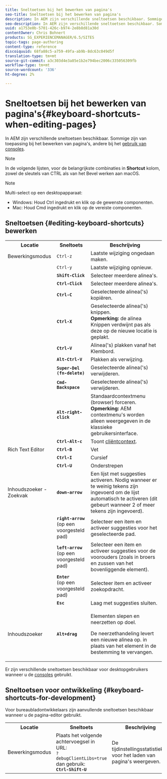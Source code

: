 ```yaml
---
title: Sneltoetsen bij het bewerken van pagina's
seo-title: Sneltoetsen bij het bewerken van pagina's
description: In AEM zijn verschillende sneltoetsen beschikbaar. Sommige zijn van toepassing bij het bewerken van pagina's, andere op het gebruik van consoles.
seo-description: In AEM zijn verschillende sneltoetsen beschikbaar. Sommige zijn van toepassing bij het bewerken van pagina's, andere op het gebruik van consoles.
uuid: a1753e0b-5701-426c-b974-2e8b8d81a30d
contentOwner: Chris Bohnert
products: SG_EXPERIENCEMANAGER/6.5/SITES
topic-tags: page-authoring
content-type: reference
discoiquuid: 68fa88c5-a759-49fa-ab9b-8dc63c049d5f
translation-type: tm+mt
source-git-commit: a3c303d4e3a85e1b2e794bec2006c335056309fb
workflow-type: tm+mt
source-wordcount: '336'
ht-degree: 2%

---
```



# Sneltoetsen bij het bewerken van pagina&#39;s{#keyboard-shortcuts-when-editing-pages}

In AEM zijn verschillende sneltoetsen beschikbaar. Sommige zijn van toepassing bij het bewerken van pagina&#39;s, andere bij het [gebruik van consoles](/help/sites-classic-ui-authoring/author-env-keyboard-shortcuts.md).

>[!NOTE]
>
>In de volgende lijsten, voor de belangrijkste combinaties in **Shortcut** kolom, zowel de sleutels van CTRL als van het Bevel werken aan macOS.

>[!NOTE]
>
>Multi-select op een desktopapparaat:
>
>* Windows: Houd Ctrl ingedrukt en klik op de gewenste componenten.
>* Mac: Houd Cmd ingedrukt en klik op de vereiste componenten.

>



## Sneltoetsen {#editing-keyboard-shortcuts} bewerken

<table>
 <tbody>
  <tr>
   <th>Locatie</th>
   <th>Sneltoets</th>
   <th>Beschrijving</th>
  </tr>
  <tr>
   <td>Bewerkingsmodus</td>
   <td><code>Ctrl-z</code></td>
   <td>Laatste wijziging ongedaan maken.</td>
  </tr>
  <tr>
   <td> </td>
   <td><code>Ctrl-y</code></td>
   <td>Laatste wijziging opnieuw.</td>
  </tr>
  <tr>
   <td> </td>
   <td><strong><code>Shift-Click</code></strong></td>
   <td>Selecteer meerdere alinea's.</td>
  </tr>
  <tr>
   <td> </td>
   <td><strong><code>Ctrl-Click</code></strong></td>
   <td>Selecteer meerdere alinea's.</td>
  </tr>
  <tr>
   <td> </td>
   <td><strong><code>Ctrl-C</code></strong></td>
   <td>Geselecteerde alinea('s) kopiëren.</td>
  </tr>
  <tr>
   <td> </td>
   <td><strong><code>Ctrl-X</code></strong></td>
   <td>Geselecteerde alinea('s) knippen.<strong><br /> Opmerking: </strong> de alinea Knippen verdwijnt pas als deze op de nieuwe locatie is geplakt.</td>
  </tr>
  <tr>
   <td> </td>
   <td><strong><code>Ctrl-V</code></strong></td>
   <td>Alinea('s) plakken vanaf het Klembord.</td>
  </tr>
  <tr>
   <td> </td>
   <td><strong><code>Alt-Ctrl-V</code></strong></td>
   <td>Plakken als verwijzing.</td>
  </tr>
  <tr>
   <td> </td>
   <td><strong><code>Super-Del (fn-delete)</code></strong></td>
   <td>Geselecteerde alinea('s) verwijderen.</td>
  </tr>
  <tr>
   <td> </td>
   <td><strong><code>Cmd-Backspace</code></strong></td>
   <td>Geselecteerde alinea('s) verwijderen.</td>
  </tr>
  <tr>
   <td> </td>
   <td><strong><code>Alt-right-click</code></strong></td>
   <td>Standaardcontextmenu (browser) forceren.<br /> <strong>Opmerking:</strong> AEM contextmenu's worden alleen weergegeven in de klassieke gebruikersinterface.</td>
  </tr>
  <tr>
   <td> </td>
   <td><strong><code>Ctrl-Alt-c</code></strong></td>
   <td>Toont <a href="/help/sites-administering/client-context.md">cliëntcontext</a>.</td>
  </tr>
  <tr>
   <td>Rich Text Editor<br /> </td>
   <td><strong><code>Ctrl-B</code></strong><br /> </td>
   <td>Vet</td>
  </tr>
  <tr>
   <td> </td>
   <td><strong><code>Ctrl-I</code></strong><br /> </td>
   <td>Cursief<br /> </td>
  </tr>
  <tr>
   <td> </td>
   <td><strong><code>Ctrl-U</code></strong><br /> </td>
   <td>Onderstrepen</td>
  </tr>
  <tr>
   <td>Inhoudszoeker - Zoekvak</td>
   <td><strong><code>down-arrow</code></strong></td>
   <td>Een lijst met suggesties activeren. Nodig wanneer er te weinig tekens zijn ingevoerd om de lijst automatisch te activeren (dit gebeurt wanneer 2 of meer tekens zijn ingevoerd).</td>
  </tr>
  <tr>
   <td> </td>
   <td><strong><code>right-arrow</code></strong><br /> (op een voorgesteld pad)</td>
   <td>Selecteer een item en activeer suggesties voor het geselecteerde pad.</td>
  </tr>
  <tr>
   <td> </td>
   <td><strong><code>left-arrow</code></strong><br /> (op een voorgesteld pad)</td>
   <td>Selecteer een item en activeer suggesties voor de voorouders (zoals in broers en zussen van het bovenliggende element).</td>
  </tr>
  <tr>
   <td> </td>
   <td><strong><code>Enter</code></strong><br /> (op een voorgesteld pad)</td>
   <td>Selecteer item en activeer zoekopdracht.</td>
  </tr>
  <tr>
   <td> </td>
   <td><strong><code>Esc</code></strong></td>
   <td>Laag met suggesties sluiten.</td>
  </tr>
  <tr>
   <td>Inhoudszoeker<br /> </td>
   <td><strong><code>Alt+drag</code></strong></td>
   <td><p>Elementen slepen en neerzetten op doel.</p> <p>De neerzethandeling levert een nieuwe alinea op. in plaats van het element in de bestemming te vervangen.</p> </td>
  </tr>
 </tbody>
</table>

Er zijn verschillende sneltoetsen beschikbaar voor desktopgebruikers wanneer u de [consoles](/help/sites-classic-ui-authoring/author-env-keyboard-shortcuts.md) gebruikt.

## Sneltoetsen voor ontwikkeling {#keyboard-shortcuts-for-development}

Voor bureaubladontwikkelaars zijn aanvullende sneltoetsen beschikbaar wanneer u de pagina-editor gebruikt.

<table>
 <tbody>
  <tr>
   <th>Locatie</th>
   <th>Sneltoets</th>
   <th>Beschrijving</th>
  </tr>
  <tr>
   <td>Bewerkingsmodus</td>
   <td>Plaats het volgende achtervoegsel in URL:<br /> <code>?debugClientLibs=true</code><br /> dan gebruik:<br /> <strong><code>Ctrl-Shift-U</code></strong></td>
   <td>De tijdinstellingsstatistieken voor het laden van pagina's weergeven.</td>
  </tr>
 </tbody>
</table>

